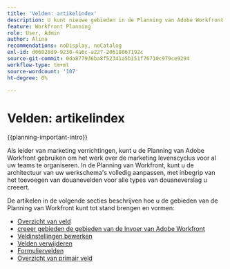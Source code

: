 ```yaml
---
title: 'Velden: artikelindex'
description: U kunt nieuwe gebieden in de Planning van Adobe Workfront toevoegen die op de levenscyclus van uw organisatie wijzen. Velden zijn kenmerken van recordtypen.
feature: Workfront Planning
role: User, Admin
author: Alina
recommendations: noDisplay, noCatalog
exl-id: d06028d9-9230-4a6c-a227-20618067192c
source-git-commit: 0da877936ba8f52341a5b151f76710c979ce9294
workflow-type: tm+mt
source-wordcount: '107'
ht-degree: 0%

---
```



# Velden: artikelindex

<!--<span class="preview">The highlighted information on this page refers to functionality not yet generally available. It is available only in the Preview environment for all customers. After the monthly releases to Production, the same features are also available in the Production environment for customers who enabled fast releases. </span>   

<span class="preview">For information about fast releases, see [Enable or disable fast releases for your organization](/help/quicksilver/administration-and-setup/set-up-workfront/configure-system-defaults/enable-fast-release-process.md). </span> -->

{{planning-important-intro}}

Als leider van marketing verrichtingen, kunt u de Planning van Adobe Workfront gebruiken om het werk over de marketing levenscyclus voor al uw teams te organiseren. In de Planning van Workfront, kunt u de architectuur van uw werkschema&#39;s volledig aanpassen, met inbegrip van het toevoegen van douanevelden voor alle types van douaneverslag u creeert.

De artikelen in de volgende secties beschrijven hoe u de gebieden van de Planning van Workfront kunt tot stand brengen en vormen:

* [Overzicht van veld](/help/quicksilver/planning/fields/fields-overview.md)
* [ creeer gebieden ](/help/quicksilver/planning/fields/create-fields.md)
  <span class="preview">[ de gebieden van de Invoer van Adobe Workfront ](/help/quicksilver/planning/fields/import-fields-from-workfront.md)</span>
* [Veldinstellingen bewerken](/help/quicksilver/planning/fields/edit-fields.md)
* [Velden verwijderen](/help/quicksilver/planning/fields/delete-fields.md)
* [Formuliervelden](/help/quicksilver/planning/fields/formula-fields.md)
* [Overzicht van primair veld](/help/quicksilver/planning/fields/primary-field-overview.md)
